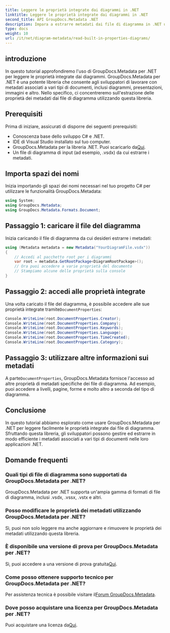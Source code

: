 ```yaml
---
title: Leggere le proprietà integrate dai diagrammi in .NET
linktitle: Leggere le proprietà integrate dai diagrammi in .NET
second_title: API GroupDocs.Metadata .NET
description: Impara a estrarre metadati dai file di diagramma in .NET utilizzando GroupDocs.Metadata. Migliora la gestione e l'analisi dei documenti in modo efficiente.
type: docs
weight: 10
url: /it/net/diagram-metadata/read-built-in-properties-diagrams/
---
```

## introduzione
In questo tutorial approfondiremo l'uso di GroupDocs.Metadata per .NET per leggere le proprietà integrate dai diagrammi. GroupDocs.Metadata per .NET è una potente libreria che consente agli sviluppatori di lavorare con metadati associati a vari tipi di documenti, inclusi diagrammi, presentazioni, immagini e altro. Nello specifico, ci concentreremo sull'estrazione delle proprietà dei metadati dai file di diagramma utilizzando questa libreria.
## Prerequisiti
Prima di iniziare, assicurati di disporre dei seguenti prerequisiti:
- Conoscenza base dello sviluppo C# e .NET.
- IDE di Visual Studio installato sul tuo computer.
-  GroupDocs.Metadata per la libreria .NET. Puoi scaricarlo da[Qui](https://releases.groupdocs.com/metadata/net/).
- Un file di diagramma di input (ad esempio, .vsdx) da cui estrarre i metadati.

## Importa spazi dei nomi
Inizia importando gli spazi dei nomi necessari nel tuo progetto C# per utilizzare le funzionalità GroupDocs.Metadata:
```csharp
using System;
using GroupDocs.Metadata;
using GroupDocs.Metadata.Formats.Document;
```
## Passaggio 1: caricare il file del diagramma
Inizia caricando il file di diagramma da cui desideri estrarre i metadati:
```csharp
using (Metadata metadata = new Metadata("YourDiagramFile.vsdx"))
{
    // Accedi al pacchetto root per i diagrammi
    var root = metadata.GetRootPackage<DiagramRootPackage>();
    // Ora puoi accedere a varie proprietà del documento
    // Stampiamo alcune delle proprietà sulla console
}
```
## Passaggio 2: accedi alle proprietà integrate
 Una volta caricato il file del diagramma, è possibile accedere alle sue proprietà integrate tramite`DocumentProperties`:
```csharp
Console.WriteLine(root.DocumentProperties.Creator);
Console.WriteLine(root.DocumentProperties.Company);
Console.WriteLine(root.DocumentProperties.Keywords);
Console.WriteLine(root.DocumentProperties.Language);
Console.WriteLine(root.DocumentProperties.TimeCreated);
Console.WriteLine(root.DocumentProperties.Category);
```
## Passaggio 3: utilizzare altre informazioni sui metadati
 A parte`DocumentProperties`, GroupDocs.Metadata fornisce l'accesso ad altre proprietà di metadati specifiche dei file di diagramma. Ad esempio, puoi accedere a livelli, pagine, forme e molto altro a seconda del tipo di diagramma.

## Conclusione
In questo tutorial abbiamo esplorato come usare GroupDocs.Metadata per .NET per leggere facilmente le proprietà integrate dai file di diagramma. Sfruttando questa libreria, gli sviluppatori possono gestire ed estrarre in modo efficiente i metadati associati a vari tipi di documenti nelle loro applicazioni .NET.

## Domande frequenti
### Quali tipi di file di diagramma sono supportati da GroupDocs.Metadata per .NET?
GroupDocs.Metadata per .NET supporta un'ampia gamma di formati di file di diagramma, inclusi .vsdx, .vssx, .vstx e altri.
### Posso modificare le proprietà dei metadati utilizzando GroupDocs.Metadata per .NET?
Sì, puoi non solo leggere ma anche aggiornare e rimuovere le proprietà dei metadati utilizzando questa libreria.
### È disponibile una versione di prova per GroupDocs.Metadata per .NET?
 Sì, puoi accedere a una versione di prova gratuita[Qui](https://releases.groupdocs.com/).
### Come posso ottenere supporto tecnico per GroupDocs.Metadata per .NET?
 Per assistenza tecnica è possibile visitare il[Forum GroupDocs.Metadata](https://forum.groupdocs.com/c/metadata/14).
### Dove posso acquistare una licenza per GroupDocs.Metadata per .NET?
 Puoi acquistare una licenza da[Qui](https://purchase.groupdocs.com/buy).